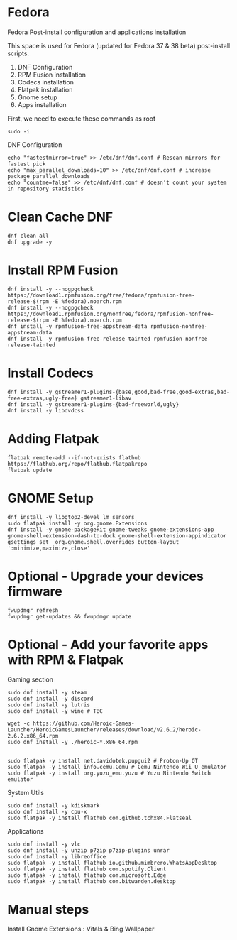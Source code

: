 # Fedora
Fedora Post-install configuration and applications installation

This space is used for Fedora (updated for Fedora 37 & 38 beta) post-install scripts.
1) DNF Configuration
2) RPM Fusion installation
3) Codecs installation
4) Flatpak installation
5) Gnome setup
6) Apps installation


First, we need to execute these commands as root
```
sudo -i
```

DNF Configuration
```
echo "fastestmirror=true" >> /etc/dnf/dnf.conf # Rescan mirrors for fastest pick
echo "max_parallel_downloads=10" >> /etc/dnf/dnf.conf # increase package parallel downloads 
echo "countme=false" >> /etc/dnf/dnf.conf # doesn't count your system in repository statistics
```

# Clean Cache DNF
```
dnf clean all
dnf upgrade -y
```

# Install RPM Fusion
```
dnf install -y --nogpgcheck https://download1.rpmfusion.org/free/fedora/rpmfusion-free-release-$(rpm -E %fedora).noarch.rpm
dnf install -y --nogpgcheck https://download1.rpmfusion.org/nonfree/fedora/rpmfusion-nonfree-release-$(rpm -E %fedora).noarch.rpm
dnf install -y rpmfusion-free-appstream-data rpmfusion-nonfree-appstream-data 
dnf install -y rpmfusion-free-release-tainted rpmfusion-nonfree-release-tainted
```

# Install Codecs
```
dnf install -y gstreamer1-plugins-{base,good,bad-free,good-extras,bad-free-extras,ugly-free} gstreamer1-libav
dnf install -y gstreamer1-plugins-{bad-freeworld,ugly}
dnf install -y libdvdcss
```

# Adding Flatpak
```
flatpak remote-add --if-not-exists flathub https://flathub.org/repo/flathub.flatpakrepo
flatpak update
```

# GNOME Setup
```
dnf install -y libgtop2-devel lm_sensors
sudo flatpak install -y org.gnome.Extensions
dnf install -y gnome-packagekit gnome-tweaks gnome-extensions-app gnome-shell-extension-dash-to-dock gnome-shell-extension-appindicator
gsettings set  org.gnome.shell.overrides button-layout ':minimize,maximize,close'
```

# Optional - Upgrade your devices firmware
```
fwupdmgr refresh
fwupdmgr get-updates && fwupdmgr update
```

# Optional - Add your favorite apps with RPM & Flatpak

Gaming section
```
sudo dnf install -y steam
sudo dnf install -y discord
sudo dnf install -y lutris
sudo dnf install -y wine # TBC

wget -c https://github.com/Heroic-Games-Launcher/HeroicGamesLauncher/releases/download/v2.6.2/heroic-2.6.2.x86_64.rpm
sudo dnf install -y ./heroic-*.x86_64.rpm


sudo flatpak -y install net.davidotek.pupgui2 # Proton-Up QT
sudo flatpak -y install info.cemu.Cemu # Cemu Nintendo Wii U emulator
sudo flatpak -y install org.yuzu_emu.yuzu # Yuzu Nintendo Switch emulator
```

System Utils
```
sudo dnf install -y kdiskmark
sudo dnf install -y cpu-x
sudo flatpak -y install flathub com.github.tchx84.Flatseal
```

Applications
```
sudo dnf install -y vlc
sudo dnf install -y unzip p7zip p7zip-plugins unrar
sudo dnf install -y libreoffice
sudo flatpak -y install flathub io.github.mimbrero.WhatsAppDesktop
sudo flatpak -y install flathub com.spotify.Client
sudo flatpak -y install flathub com.microsoft.Edge
sudo flatpak -y install flathub com.bitwarden.desktop
```

# Manual steps

Install Gnome Extensions : Vitals & Bing Wallpaper



